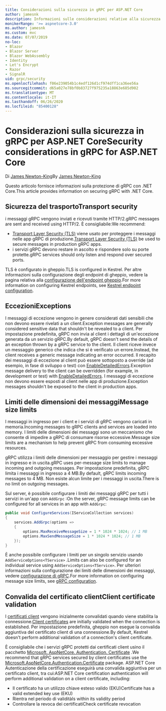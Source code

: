 ```yaml
---
title: Considerazioni sulla sicurezza in gRPC per ASP.NET Core
author: jamesnk
description: Informazioni sulle considerazioni relative alla sicurezza per gRPC per ASP.NET Core.
monikerRange: '>= aspnetcore-3.0'
ms.author: jamesnk
ms.custom: mvc
ms.date: 07/07/2019
no-loc:
- Blazor
- Blazor Server
- Blazor WebAssembly
- Identity
- Let's Encrypt
- Razor
- SignalR
uid: grpc/security
ms.openlocfilehash: f06e239054b1c4edf126d1cf974dff1ca36ee56a
ms.sourcegitcommit: d65a027e78bf0b83727f975235a18863e685d902
ms.translationtype: MT
ms.contentlocale: it-IT
ms.lasthandoff: 06/26/2020
ms.locfileid: "85400128"
---
```

# <a name="security-considerations-in-grpc-for-aspnet-core"></a><span data-ttu-id="a8e9e-103">Considerazioni sulla sicurezza in gRPC per ASP.NET Core</span><span class="sxs-lookup"><span data-stu-id="a8e9e-103">Security considerations in gRPC for ASP.NET Core</span></span>

<span data-ttu-id="a8e9e-104">Di [James Newton-King](https://twitter.com/jamesnk)</span><span class="sxs-lookup"><span data-stu-id="a8e9e-104">By [James Newton-King](https://twitter.com/jamesnk)</span></span>

<span data-ttu-id="a8e9e-105">Questo articolo fornisce informazioni sulla protezione di gRPC con .NET Core.</span><span class="sxs-lookup"><span data-stu-id="a8e9e-105">This article provides information on securing gRPC with .NET Core.</span></span>

## <a name="transport-security"></a><span data-ttu-id="a8e9e-106">Sicurezza del trasporto</span><span class="sxs-lookup"><span data-stu-id="a8e9e-106">Transport security</span></span>

<span data-ttu-id="a8e9e-107">i messaggi gRPC vengono inviati e ricevuti tramite HTTP/2.</span><span class="sxs-lookup"><span data-stu-id="a8e9e-107">gRPC messages are sent and received using HTTP/2.</span></span> <span data-ttu-id="a8e9e-108">È consigliabile:</span><span class="sxs-lookup"><span data-stu-id="a8e9e-108">We recommend:</span></span>

* <span data-ttu-id="a8e9e-109">[Transport Layer Security (TLS)](https://tools.ietf.org/html/rfc5246) viene usato per proteggere i messaggi nelle app gRPC di produzione.</span><span class="sxs-lookup"><span data-stu-id="a8e9e-109">[Transport Layer Security (TLS)](https://tools.ietf.org/html/rfc5246) be used to secure messages in production gRPC apps.</span></span>
* <span data-ttu-id="a8e9e-110">i servizi gRPC devono restare in ascolto e rispondere solo su porte protette.</span><span class="sxs-lookup"><span data-stu-id="a8e9e-110">gRPC services should only listen and respond over secured ports.</span></span>

<span data-ttu-id="a8e9e-111">TLS è configurato in gheppio.</span><span class="sxs-lookup"><span data-stu-id="a8e9e-111">TLS is configured in Kestrel.</span></span> <span data-ttu-id="a8e9e-112">Per altre informazioni sulla configurazione degli endpoint di gheppio, vedere la pagina relativa alla [configurazione dell'endpoint gheppio](xref:fundamentals/servers/kestrel#endpoint-configuration).</span><span class="sxs-lookup"><span data-stu-id="a8e9e-112">For more information on configuring Kestrel endpoints, see [Kestrel endpoint configuration](xref:fundamentals/servers/kestrel#endpoint-configuration).</span></span>

## <a name="exceptions"></a><span data-ttu-id="a8e9e-113">Eccezioni</span><span class="sxs-lookup"><span data-stu-id="a8e9e-113">Exceptions</span></span>

<span data-ttu-id="a8e9e-114">I messaggi di eccezione vengono in genere considerati dati sensibili che non devono essere rivelati a un client.</span><span class="sxs-lookup"><span data-stu-id="a8e9e-114">Exception messages are generally considered sensitive data that shouldn't be revealed to a client.</span></span> <span data-ttu-id="a8e9e-115">Per impostazione predefinita, gRPC non invia al client i dettagli di un'eccezione generata da un servizio gRPC.</span><span class="sxs-lookup"><span data-stu-id="a8e9e-115">By default, gRPC doesn't send the details of an exception thrown by a gRPC service to the client.</span></span> <span data-ttu-id="a8e9e-116">Il client riceve invece un messaggio generico che indica che si è verificato un errore.</span><span class="sxs-lookup"><span data-stu-id="a8e9e-116">Instead, the client receives a generic message indicating an error occurred.</span></span> <span data-ttu-id="a8e9e-117">Il recapito dei messaggi di eccezione al client può essere sottoposto a override (ad esempio, in fase di sviluppo o test) con [EnableDetailedErrors](xref:grpc/configuration#configure-services-options).</span><span class="sxs-lookup"><span data-stu-id="a8e9e-117">Exception message delivery to the client can be overridden (for example, in development or test) with [EnableDetailedErrors](xref:grpc/configuration#configure-services-options).</span></span> <span data-ttu-id="a8e9e-118">I messaggi di eccezione non devono essere esposti al client nelle app di produzione.</span><span class="sxs-lookup"><span data-stu-id="a8e9e-118">Exception messages shouldn't be exposed to the client in production apps.</span></span>

## <a name="message-size-limits"></a><span data-ttu-id="a8e9e-119">Limiti delle dimensioni dei messaggi</span><span class="sxs-lookup"><span data-stu-id="a8e9e-119">Message size limits</span></span>

<span data-ttu-id="a8e9e-120">I messaggi in ingresso per i client e i servizi di gRPC vengono caricati in memoria.</span><span class="sxs-lookup"><span data-stu-id="a8e9e-120">Incoming messages to gRPC clients and services are loaded into memory.</span></span> <span data-ttu-id="a8e9e-121">I limiti delle dimensioni dei messaggi sono un meccanismo che consente di impedire a gRPC di consumare risorse eccessive.</span><span class="sxs-lookup"><span data-stu-id="a8e9e-121">Message size limits are a mechanism to help prevent gRPC from consuming excessive resources.</span></span>

<span data-ttu-id="a8e9e-122">gRPC utilizza i limiti delle dimensioni per messaggio per gestire i messaggi in ingresso e in uscita.</span><span class="sxs-lookup"><span data-stu-id="a8e9e-122">gRPC uses per-message size limits to manage incoming and outgoing messages.</span></span> <span data-ttu-id="a8e9e-123">Per impostazione predefinita, gRPC limita i messaggi in ingresso a 4 MB.</span><span class="sxs-lookup"><span data-stu-id="a8e9e-123">By default, gRPC limits incoming messages to 4 MB.</span></span> <span data-ttu-id="a8e9e-124">Non esiste alcun limite per i messaggi in uscita.</span><span class="sxs-lookup"><span data-stu-id="a8e9e-124">There is no limit on outgoing messages.</span></span>

<span data-ttu-id="a8e9e-125">Sul server, è possibile configurare i limiti dei messaggi gRPC per tutti i servizi in un'app con `AddGrpc` :</span><span class="sxs-lookup"><span data-stu-id="a8e9e-125">On the server, gRPC message limits can be configured for all services in an app with `AddGrpc`:</span></span>

```csharp
public void ConfigureServices(IServiceCollection services)
{
    services.AddGrpc(options =>
    {
        options.MaxReceiveMessageSize = 1 * 1024 * 1024; // 1 MB
        options.MaxSendMessageSize = 1 * 1024 * 1024; // 1 MB
    });
}
```

<span data-ttu-id="a8e9e-126">È anche possibile configurare i limiti per un singolo servizio usando `AddServiceOptions<TService>` .</span><span class="sxs-lookup"><span data-stu-id="a8e9e-126">Limits can also be configured for an individual service using `AddServiceOptions<TService>`.</span></span> <span data-ttu-id="a8e9e-127">Per ulteriori informazioni sulla configurazione dei limiti delle dimensioni dei messaggi, vedere [configurazione di gRPC](xref:grpc/configuration).</span><span class="sxs-lookup"><span data-stu-id="a8e9e-127">For more information on configuring message size limits, see [gRPC configuration](xref:grpc/configuration).</span></span>

## <a name="client-certificate-validation"></a><span data-ttu-id="a8e9e-128">Convalida del certificato client</span><span class="sxs-lookup"><span data-stu-id="a8e9e-128">Client certificate validation</span></span>

<span data-ttu-id="a8e9e-129">I [certificati client](https://tools.ietf.org/html/rfc5246#section-7.4.4) vengono inizialmente convalidati quando viene stabilita la connessione.</span><span class="sxs-lookup"><span data-stu-id="a8e9e-129">[Client certificates](https://tools.ietf.org/html/rfc5246#section-7.4.4) are initially validated when the connection is established.</span></span> <span data-ttu-id="a8e9e-130">Per impostazione predefinita, gheppio non esegue la convalida aggiuntiva del certificato client di una connessione.</span><span class="sxs-lookup"><span data-stu-id="a8e9e-130">By default, Kestrel doesn't perform additional validation of a connection's client certificate.</span></span>

<span data-ttu-id="a8e9e-131">È consigliabile che i servizi gRPC protetti dai certificati client usino il pacchetto [Microsoft. AspNetCore. Authentication. Certificate](xref:security/authentication/certauth) .</span><span class="sxs-lookup"><span data-stu-id="a8e9e-131">We recommend that gRPC services secured by client certificates use the [Microsoft.AspNetCore.Authentication.Certificate](xref:security/authentication/certauth) package.</span></span> <span data-ttu-id="a8e9e-132">ASP.NET Core Autenticazione della certificazione eseguirà una convalida aggiuntiva per un certificato client, tra cui:</span><span class="sxs-lookup"><span data-stu-id="a8e9e-132">ASP.NET Core certification authentication will perform additional validation on a client certificate, including:</span></span>

* <span data-ttu-id="a8e9e-133">Il certificato ha un utilizzo chiave esteso valido (EKU)</span><span class="sxs-lookup"><span data-stu-id="a8e9e-133">Certificate has a valid extended key use (EKU)</span></span>
* <span data-ttu-id="a8e9e-134">Rientra nel periodo di validità</span><span class="sxs-lookup"><span data-stu-id="a8e9e-134">Is within its validity period</span></span>
* <span data-ttu-id="a8e9e-135">Controllare la revoca dei certificati</span><span class="sxs-lookup"><span data-stu-id="a8e9e-135">Check certificate revocation</span></span>
